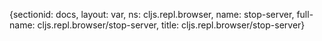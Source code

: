{sectionid: docs, layout: var, ns: cljs.repl.browser, name: stop-server, full-name: cljs.repl.browser/stop-server,
  title: cljs.repl.browser/stop-server}
